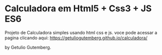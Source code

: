 # Calculadora em Html5 + Css3 + JS ES6

Projeto de Calculadora simples usando html css e js.
voce pode acessar a pagina clicando aqui: https://getuliogutemberg.github.io/calculadora/

by Getulio Gutemberg.
